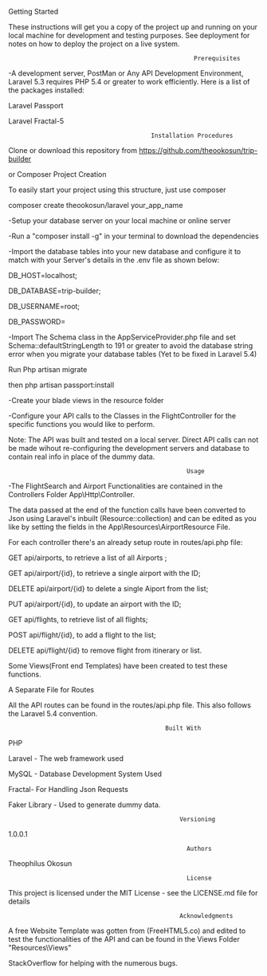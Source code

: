 Getting Started

These instructions will get you a copy of the project up and running on your local machine for development and testing purposes. See deployment for notes on how to deploy the project on a live system.

                                                        Prerequisites

-A development server, PostMan or Any API Development Environment, Laravel 5.3 requires PHP 5.4 or greater to work efficiently.
Here is a list of the packages installed:

Laravel Passport

Laravel Fractal-5


                                            Installation Procedures
 Clone or download this repository from https://github.com/theookosun/trip-builder

 or 
Composer Project Creation

To easily start your project using this structure, just use composer

composer create theookosun/laravel your_app_name

-Setup your database server on your local machine or online server

-Run a "composer install -g" in your terminal to download the dependencies

-Import the database tables into your new database and configure it to match with your Server's details in the .env file  as shown below:

DB_HOST=localhost;

DB_DATABASE=trip-builder;

DB_USERNAME=root;

DB_PASSWORD=

-Import The Schema class in the AppServiceProvider.php file and set Schema::defaultStringLength to 191 or greater to avoid the database string error when you migrate your database tables (Yet to be fixed in Laravel 5.4)

Run Php artisan migrate 

then php artisan passport:install

-Create your blade views in the resource folder 

-Configure your API calls to the Classes in the FlightController for the specific functions you would like to perform.

Note: The API was built and tested on a local server. Direct API calls can not be made wihout re-configuring the development servers and database to contain real info in place of the dummy data.


                                                      Usage 
-The FlightSearch and Airport Functionalities are contained in the Controllers Folder  App\Http\Controller.

The data passed at the end of the function calls have been converted to Json using Laravel's inbuilt (Resource::collection) and can be edited as you like by setting the fields in the App\Resources\AirportResource File. 

For each controller there's an already setup route in routes/api.php file:

GET api/airports, to retrieve a list of all Airports ;

GET api/airport/{id}, to retrieve a single airport with the ID;

DELETE api/airport/{id} to delete a single Aiport from the list;

PUT api/airport/{id}, to update an airport with the ID;

GET api/flights, to retrieve list of all flights;

POST api/flight/{id}, to add a flight to the list;

DELETE api/flight/{id} to remove flight from itinerary or list.

Some Views(Front end Templates) have been created to test these functions.

A Separate File for Routes

All the API routes can be found in the routes/api.php file. This also follows the Laravel 5.4 convention.

                                                Built With

PHP

Laravel - The web framework used

MySQL - Database Development System Used

Fractal- For Handling Json Requests

Faker Library - Used to generate dummy data.



                                                    Versioning
1.0.0.1

                                                      Authors

Theophilus Okosun

                                                      License

This project is licensed under the MIT License - see the LICENSE.md file for details

                                                    Acknowledgments

A free Website Template was gotten from (FreeHTML5.co) and edited to test the functionalities of the API and can be found in the Views Folder "Resources\Views"

StackOverflow for helping with the numerous bugs. 
